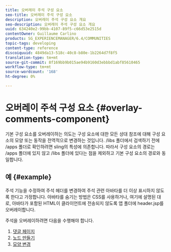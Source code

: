 ```yaml
---
title: 오버레이 주석 구성 요소
seo-title: 오버레이 주석 구성 요소
description: 오버레이 주석 구성 요소 개요
seo-description: 오버레이 주석 구성 요소 개요
uuid: 634240e2-99bb-4107-89f5-c66d53e2515d
contentOwner: Guillaume Carlino
products: SG_EXPERIENCEMANAGER/6.4/COMMUNITIES
topic-tags: developing
content-type: reference
discoiquuid: 4849da13-518c-40c8-b80e-1b2264d7f8f5
translation-type: tm+mt
source-git-commit: 8f169bb9b015ae94b9160d3ebbbd1abf85610465
workflow-type: tm+mt
source-wordcount: '168'
ht-degree: 0%

---
```



# 오버레이 주석 구성 요소 {#overlay-comments-component}

기본 구성 요소를 오버레이하는 의도는 구성 요소에 대한 모든 상대 참조에 대해 구성 요소의 모양 또는 동작을 전역적으로 변경하는 것입니다. [](client-customize.md#overlays) /libs 폴더에서 검색하기 전에 /apps 폴더로 확인하려면 sling의 특성에 의존합니다. 따라서 구성 요소의 경로는 /apps 폴더에 있지 않고 /libs 폴더에 있다는 점을 제외하고 기본 구성 요소의 경로와 동일합니다.

## 예 {#example}

주석 기능을 수정하여 주석 헤더를 변경하여 주석 관련 아바타를 더 이상 표시하지 않도록 한다고 가정합니다. 아바타를 숨기는 방법은 CSS를 사용하거나, 여기에 설명된 대로, 아바타가 포함된 HTML이 클라이언트에 전송되지 않도록 앱 폴더에 header.jsp를 오버레이합니다.

주석을 오버레이하려면 다음을 수행해야 합니다.

1. [댓글 페이지](overlay-create-comments-page.md)
1. [노드 만들기](overlay-create-nodes.md)
1. [모양 변경](overlay-alter-appearance.md)

